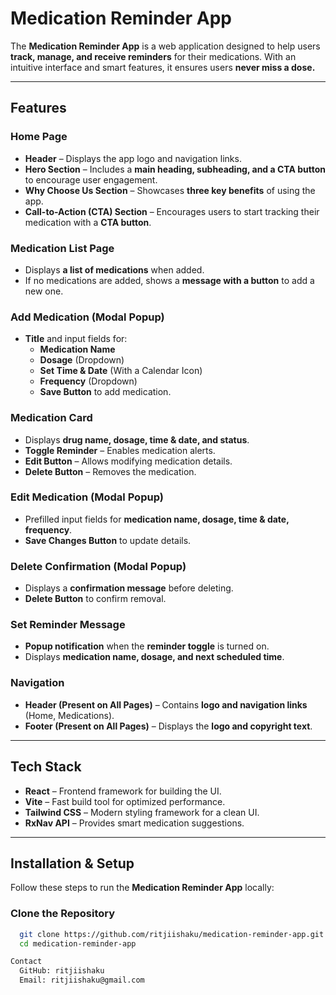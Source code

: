 # **Medication Reminder App**  

The **Medication Reminder App** is a web application designed to help users **track, manage, and receive reminders** for their medications. With an intuitive interface and smart features, it ensures users **never miss a dose.**  

---

## **Features**  

### **Home Page**  
- **Header** – Displays the app logo and navigation links.  
- **Hero Section** – Includes a **main heading, subheading, and a CTA button** to encourage user engagement.  
- **Why Choose Us Section** – Showcases **three key benefits** of using the app.  
- **Call-to-Action (CTA) Section** – Encourages users to start tracking their medication with a **CTA button**.  

### **Medication List Page**  
- Displays **a list of medications** when added.  
- If no medications are added, shows a **message with a button** to add a new one.  

### **Add Medication (Modal Popup)**  
- **Title** and input fields for:  
  - **Medication Name**  
  - **Dosage** (Dropdown)  
  - **Set Time & Date** (With a Calendar Icon)  
  - **Frequency** (Dropdown)  
  - **Save Button** to add medication.  

### **Medication Card**  
- Displays **drug name, dosage, time & date, and status**.  
- **Toggle Reminder** – Enables medication alerts.  
- **Edit Button** – Allows modifying medication details.  
- **Delete Button** – Removes the medication.  

### **Edit Medication (Modal Popup)**  
- Prefilled input fields for **medication name, dosage, time & date, frequency**.  
- **Save Changes Button** to update details.  

### **Delete Confirmation (Modal Popup)**  
- Displays a **confirmation message** before deleting.  
- **Delete Button** to confirm removal.  

### **Set Reminder Message**  
- **Popup notification** when the **reminder toggle** is turned on.  
- Displays **medication name, dosage, and next scheduled time**.  

### **Navigation**  
- **Header (Present on All Pages)** – Contains **logo and navigation links** (Home, Medications).  
- **Footer (Present on All Pages)** – Displays the **logo and copyright text**.  

---

## **Tech Stack**  

- **React** – Frontend framework for building the UI.  
- **Vite** – Fast build tool for optimized performance.  
- **Tailwind CSS** – Modern styling framework for a clean UI.  
- **RxNav API** – Provides smart medication suggestions.  

---

## **Installation & Setup**  

Follow these steps to run the **Medication Reminder App** locally:  

### **Clone the Repository**  
```sh
  git clone https://github.com/ritjiishaku/medication-reminder-app.git
  cd medication-reminder-app

Contact
  GitHub: ritjiishaku
  Email: ritjiishaku@gmail.com

